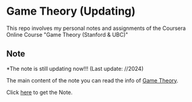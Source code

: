 # Game Theory (Updating)

This repo involves my personal notes and assignments of the Coursera Online Course "Game Theory (Stanford & UBC)" 

## Note
*The note is still updating now!!! (Last update: //2024) 

The main content of the note you can read the info of [Game Theory](https://www.coursera.org/learn/game-theory-1/home/info).

Click [here](./Note.md) to get the Note.
